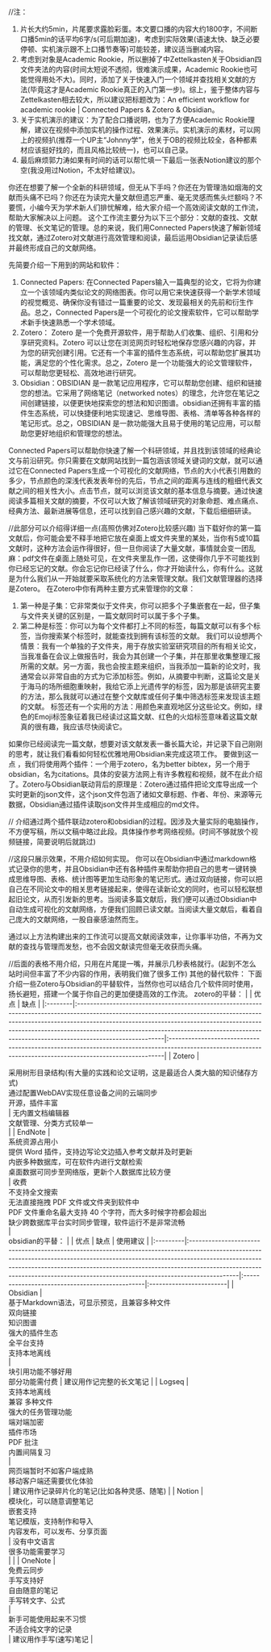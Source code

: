 //注：
1. 片长大约5min，片尾要求露脸彩蛋。本文要口播的内容大约1800字，不间断口播5min的话平均6字/s(可后期加速)，考虑到实际效果(语速太快、缺乏必要停顿、实机演示跟不上口播节奏等)可能较差，建议适当删减内容。
2. 考虑到对象是Academic Rookie，所以删掉了中Zettelkasten关于Obsidian四文件夹法的内容(时间太短说不透彻，很难演示成果，Academic Rookie也可能觉得用处不大)。同时，添加了关于快速入门一个领域并查找相关文献的方法(毕竟这才是Academic Rookie真正的入门第一步)。综上，鉴于整体内容与Zettelkasten相去较大，所以建议把标题改为：An efficient workflow for academic rookie | Connected Papers & Zotero & Obsidian。
3. 关于实机演示的建议：为了配合口播说明，也为了方便Academic Rookie理解，建议在视频中添加实机的操作过程、效果演示。实机演示的素材，可以网上的视频扒(推荐一个UP主“Johnny学”，他关于OB的视频比较全，各种都素材应该挺好找的，而且风格比较统一)，也可以自己录。
4. 最后麻烦郭力涛如果有时间的话可以帮忙填一下最后一张表Notion建议的那个空(我没用过Notion，不太好给建议)。


你还在想要了解一个全新的科研领域，但无从下手吗？你还在为管理浩如烟海的文献而头痛不已吗？你还在为读完大量文献但遗忘严重、毫无灵感而焦头烂额吗？不要慌，小编今天为学术新人们排忧解难，给大家介绍一个高效阅读文献的工作流，帮助大家解决以上问题。
这个工作流主要分为以下三个部分：文献的查找、文献的管理、长文笔记的管理。总的来说，我们用Connected Papers快速了解新领域找文献，通过Zotero对文献进行高效管理和阅读，最后运用Obsidian记录读后感并最终形成自己的文献网络。


先简要介绍一下用到的网站和软件：
1. Connected Papers: 在Connected Papers输入一篇典型的论文，它将为你建立一个该领域内类似论文的网络图表。你可以用它来快速获得一个新学术领域的视觉概览、确保你没有错过一篇重要的论文、发现最相关的先前和衍生作品。总之，Connected Papers是一个可视化的论文搜索软件，它可以帮助学术新手快速熟悉一个学术领域。
1. Zotero： Zotero 是一个免费开源软件，用于帮助人们收集、组织、引用和分享研究资料。Zotero 可以让您在浏览网页时轻松地保存您感兴趣的内容，并为您的研究创建引用。它还有一个丰富的插件生态系统，可以帮助您扩展其功能，满足您的个性化需求。总之，Zotero 是一个功能强大的论文管理软件，可以帮助您更轻松、高效地进行研究。
2. Obsidian：OBSIDIAN 是一款笔记应用程序，它可以帮助您创建、组织和链接您的想法。它采用了网络笔记（networked notes）的理念，允许您在笔记之间创建链接，以便更快地探索您的想法和知识图谱。obsidian还拥有丰富的插件生态系统，可以快捷便利地实现速记、思维导图、表格、清单等各种各样的笔记形式。总之，OBSIDIAN 是一款功能强大且易于使用的笔记应用，可以帮助您更好地组织和管理您的想法。


Connected Papers可以帮助你快速了解一个科研领域，并且找到该领域的经典论文与前沿研究。你只需要在文献网站找到一篇包涵该领域关键词的文献，就可以通过它在Connected Papers生成一个可视化的文献网络，节点的大小代表引用数的多少，节点颜色的深浅代表发表年份的先后，节点之间的距离与连线的粗细代表文献之间的相关性大小。点击节点，就可以浏览该文献的基本信息与摘要。通过快速阅读多篇相关文献的摘要，不仅可以大致了解该领域研究的对象命题、难点痛点、经典方法、最新进展等信息，还可以找到自己感兴趣的文献，下载后细细研读。


//此部分可以介绍得详细一点(高照仿佛对Zotero比较感兴趣)
当下载好你的第一篇文献后，你可能会爱不释手地把它放在桌面上或文件夹里的某处，当你有5或10篇文献时，这种方法会运作得很好，但一旦你阅读了大量文献，事情就会变一团乱麻：pdf文件在桌面上随处可见，在文件夹里乱作一团，这使得你几乎不可能找到你已经忘记的文献。你会忘记你已经读了什么，你才开始读什么，你有什么。这就是为什么我们从一开始就要采取系统化的方法来管理文献。我们文献管理器的选择是Zotero。
在Zotero中你有两种主要方式来管理你的文章：
1. 第一种是子集：它非常类似于文件夹，你可以把多个子集嵌套在一起，但子集与文件夹关键的区别是，一篇文献同时可以属于多个子集。
2. 第二种是标签：你可以为每个文件都打上不同的标签，每篇文献可以有多个标签，当你搜索某个标签时，就能查找到拥有该标签的文献。
我们可以设想两个情景：我有一个单独的子文件夹，用于存放实验室研究项目的所有相关论文，当我准备在会议上做报告时，我会为其创建一个子集，并在那里收集整理汇报所需的文献。另一方面，我也会按主题来组织，当我添加一篇新的论文时，我通常会以非常自由的方式为它添加标签。例如，从摘要中判断，这篇论文是关于海马的场所细胞重映射，我给它添上光遗传学的标签，因为那是该研究主要的方法，那么我就可以通过在整个文献库或任何子集中筛选标签来发现该主题的文献。
标签还有一个实用的方法：用颜色来直观地区分这些论文。例如，绿色的Emoji标签象征着我已经读过这篇文献、红色的火焰标签意味着这篇文献真的很有趣，我应该尽快阅读它。


如果你已经阅读完一篇文献，想要对该文献发表一番长篇大论，并记录下自己刚刚的思考，就让我们看看如何轻松优雅地用Obsidian来完成这项工作。
要做到这一点 ，我们将使用两个插件：一个用于zotero，名为better bibtex，另一个用于obsidian，名为citations。具体的安装方法网上有许多教程和视频，就不在此介绍了。Zotero与Obsidian联动背后的原理是：Zotero通过插件把论文库导出成一个实时更新的json文件，这个json文件包涵了诸如文章标题、作者、年份、来源等元数据，Obsidian通过插件读取json文件并生成相应的md文件。


// 介绍通过两个插件联动zotero和obsidian的过程。因涉及大量实际的电脑操作，不方便写稿，所以文稿中略过此段。具体操作参考网络视频。(时间不够就放个视频链接，简要说明后就跳过)


//这段只展示效果，不用介绍如何实现。
你可以在Obsidian中通过markdown格式记录你的思考，并且Obsidian中还有各种插件来帮助你把自己的思考一键转换成思维导图、表格、统计图等更加生动形象的笔记形式。通过双向链接，你可以把自己在不同论文中的相关思考链接起来，使得在读新论文的同时，也可以轻松联想起旧论文，从而引发新的思考。当阅读多篇文献后，我们便可以通过Obsidian中自动生成可视化的文献网络，方便我们回顾已读文献。当阅读大量文献后，看着自己庞大的文献网络，一股自豪感油然而生。


通过以上方法构建出来的工作流可以提高文献阅读效率，让你事半功倍，不再为文献的查找与管理而发愁，也不会因文献读完但毫无收获而头痛。


//后面的表格不用介绍，只用在片尾提一嘴，并展示几秒表格就行。(起到不怎么站时间但丰富了不少内容的作用，表明我们做了很多工作)
其他的替代软件：
下面介绍一些Zotero与Obsidian的平替软件，当然你也可以结合几个软件同时使用，扬长避短，搭建一个属于你自己的更加便捷高效的工作流。
zotero的平替：
|         | 优点                                                                                                                                                                                                                                                                                                                                                 | 缺点                                                                                                                                                        |
|:--------|:---------------------------------------------------------------------------------------------------------------------------------------------------------------------------------------------------------------------------------------------------------------------------------------------------------------------------------------------------|:----------------------------------------------------------------------------------------------------------------------------------------------------------|
| Zotero  | <div> 采用树形目录结构(有大量的实践和论文证明，这是最适合人类大脑的知识储存方式)</div><div> 通过配置WebDAV实现任意设备之间的云端同步</div><div> 开源，插件丰富</div>                                                                                                                                                                                                                                        |  无内置文档编辑器<div> 文献管理、分类方式较单一<br></div>                                                                                                                   |
| EndNote | <div> 系统资源占用小</div><div> 提供 Word 插件，支持边写论文边插入参考文献并及时更新</div><div> 内嵌多种数据库，可在软件内进行文献检索</div><div><span style="background-color: var(--background-primary); color: var(--text-normal); font-family: var(--font-interface); font-size: var(--font-adaptive-normal); font-weight: var(--normal-weight);"> 桌面数据可同步至网络版，更新个人数据库比较方便</span><br></div> |  收费<div> 不支持全文搜索</div><div> 无法直接拖拽 PDF 文件或文件夹到软件中<br></div><div> PDF 文件重命名最大支持 40 个字符，而大多时候字符都会超出<br></div><div> 缺少跨数据库平台实时同步管理，软件运行不是非常流畅<br></div> |  
obsidian的平替：
|          | 优点                                                                                                                                                                                                                                                                                                                                     | 缺点                                             | 使用建议                    |
|:---------|:---------------------------------------------------------------------------------------------------------------------------------------------------------------------------------------------------------------------------------------------------------------------------------------------------------------------------------------|:-----------------------------------------------|:------------------------|
| Obsidian | <div>基于Markdown语法，可显示预览，且<span style="background-color: var(--background-primary); color: var(--text-normal); font-family: var(--font-interface); font-size: var(--font-adaptive-normal); font-weight: var(--normal-weight);">兼容多种文件</span></div><div>双向链接</div><div>知识图谱</div><div>强大的插件生态</div><div>全平台支持</div><div>支持本地离线<br></div> | <div>块引用功能不够好用<br></div>部分功能需付费                | 建议用作记完整的长文笔记            |
| Logseq   | <div>支持本地离线</div><div>兼容 多种文件</div><div>强大的任务管理功能</div><div>端对端加密</div><div>插件市场</div><div>PDF 批注</div><div>内置间隔复习</div>                                                                                                                                                                                                               | <div>网页端暂时不如客户端成熟</div><div>移动客户端还需要优化体验</div> | 建议用作记录碎片化的笔记(比如各种灵感、随笔) |
| Notion   | <div>模块化，可以随意调整笔记</div><div>嵌套支持</div><div>笔记模版，支持制作和导入</div><div>内容发布，可以发布、分享页面</div>                                                                                                                                                                                                                                                 | 没有中文语言<div>很多功能需要学习</div>                      |                         |
| OneNote  | <div>免费云同步</div><div>手写支持好</div><div>自由随意的笔记</div><div>手写转文字、公式</div>                                                                                                                                                                                                                                                                  | <div>新手可能使用起来不习惯</div><div>不适合纯文字的记录</div>     | 建议用作手写(速写)笔记            |  


